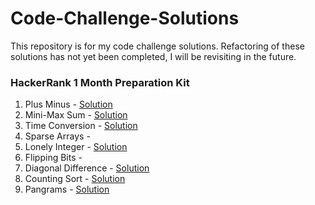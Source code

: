 # Code-Challenge-Solutions

This repository is for my code challenge solutions. Refactoring of these solutions has not yet been completed, I will be revisiting in the future.

### HackerRank 1 Month Preparation Kit

1. Plus Minus - [Solution](solutions/plus_minus.py)
2. Mini-Max Sum - [Solution](solutions/mini_max.py)
3. Time Conversion - [Solution](solutions/time_conversion.py)
4. Sparse Arrays - 
5. Lonely Integer - [Solution](solutions/lonely_integer.py)
6. Flipping Bits - 
7. Diagonal Difference - [Solution](solutions/diagonal_difference.py)
8. Counting Sort - [Solution](solutions/counting_sort_1.py)
9. Pangrams - [Solution](solutions/pangrams.py)